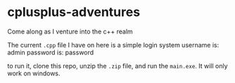 # cplusplus-adventures

Come along as I venture into the c++ realm

The current `.cpp` file I have on here is a simple login system 
username is: admin
password is: password

to run it, clone this repo, unzip the `.zip` file, and run the `main.exe`. It will only work on windows.
